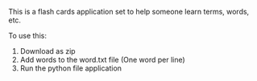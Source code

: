 This is a flash cards application set to help someone learn terms, words, etc. 

To use this:

1) Download as zip
2) Add words to the word.txt file (One word per line)
3) Run the python file application 